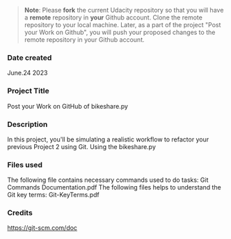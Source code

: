 >**Note**: Please **fork** the current Udacity repository so that you will have a **remote** repository in **your** Github account. Clone the remote repository to your local machine. Later, as a part of the project "Post your Work on Github", you will push your proposed changes to the remote repository in your Github account.

### Date created
June.24 2023

### Project Title
Post your Work on GitHub of bikeshare.py

### Description
In this project, you'll be simulating a realistic workflow to refactor your previous Project 2 using Git.
Using the bikeshare.py

### Files used
The following file contains necessary commands used to do tasks:
Git Commands Documentation.pdf
The following files helps to understand the Git key terms:
Git-KeyTerms.pdf

### Credits
https://git-scm.com/doc

